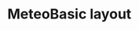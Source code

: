 # MeteoBasic layout 


[Git branch]:(https://github.com/codiku/react-native-meteo/tree/006-EN-meteo-basic-layout)